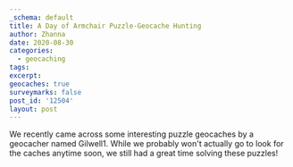 ```yaml
---
_schema: default
title: A Day of Armchair Puzzle-Geocache Hunting
author: Zhanna
date: 2020-08-30
categories:
  - geocaching
tags:
excerpt:
geocaches: true
surveymarks: false
post_id: '12504'
layout: post
---
```


We recently came across some interesting puzzle geocaches by a geocacher named Gilwell1. While we probably won't actually go to look for the caches anytime soon, we still had a great time solving these puzzles!
